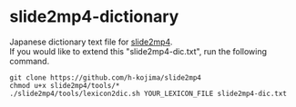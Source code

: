 # slide2mp4-dictionary
Japanese dictionary text file for [slide2mp4](https://github.com/h-kojima/slide2mp4).  
If you would like to extend this "slide2mp4-dic.txt", run the following command.

```
git clone https://github.com/h-kojima/slide2mp4
chmod u+x slide2mp4/tools/*
./slide2mp4/tools/lexicon2dic.sh YOUR_LEXICON_FILE slide2mp4-dic.txt
```
